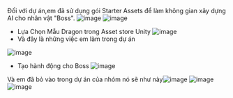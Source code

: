 Đối với dự án,em đã sử dụng gói Starter Assets để làm không gian xây dựng AI cho nhân vật "Boss".
![image](https://github.com/Superherocode/Project/assets/144640862/d90b3be0-0eba-477b-bdf3-d24611240c71) 
![image](https://github.com/Superherocode/Project/assets/144640862/230b4087-085c-4ba8-b38d-8f7a9ea8d7b5)
-	Lựa Chọn Mẫu Dragon trong Asset store Unity
![image](https://github.com/Superherocode/Project/assets/144640862/8b795a06-76ff-44a0-af97-55009e682826)
- Và đây là những việc em làm trong dự án

![image](https://github.com/Superherocode/Project/assets/144640862/8808597f-6011-4f6d-a045-a3b322bd2668)

- Tạo hành động cho Boss
![image](https://github.com/Superherocode/Project/assets/144640862/ad128aec-b334-46ca-86b8-8c04eba33727)

Và em đã bỏ vào trong dự án của nhóm nó sẽ như này![image](https://github.com/Superherocode/Project/assets/144640862/4befb321-3bc7-4cc0-84a0-0f2ac127f88c)
![image](https://github.com/Superherocode/Project/assets/144640862/1b695cba-bae9-40f8-908e-a1deb6248a7b)
![image](https://github.com/Superherocode/Project/assets/144640862/1bd959fc-73e0-4f29-87d6-7d1a3b609378)
